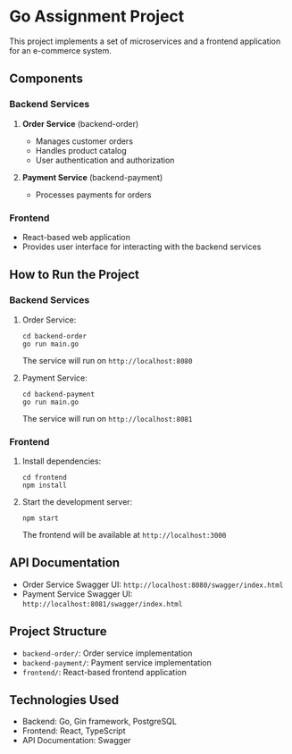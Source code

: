# Go Assignment Project

This project implements a set of microservices and a frontend application for an e-commerce system.

## Components

### Backend Services

1. **Order Service** (backend-order)
   - Manages customer orders
   - Handles product catalog
   - User authentication and authorization

2. **Payment Service** (backend-payment)
   - Processes payments for orders

### Frontend

- React-based web application
- Provides user interface for interacting with the backend services

## How to Run the Project

### Backend Services

1. Order Service:
   ```
   cd backend-order
   go run main.go
   ```
   The service will run on `http://localhost:8080`

2. Payment Service:
   ```
   cd backend-payment
   go run main.go
   ```
   The service will run on `http://localhost:8081`

### Frontend

1. Install dependencies:
   ```
   cd frontend
   npm install
   ```

2. Start the development server:
   ```
   npm start
   ```
   The frontend will be available at `http://localhost:3000`

## API Documentation

- Order Service Swagger UI: `http://localhost:8080/swagger/index.html`
- Payment Service Swagger UI: `http://localhost:8081/swagger/index.html`

## Project Structure

- `backend-order/`: Order service implementation
- `backend-payment/`: Payment service implementation
- `frontend/`: React-based frontend application

## Technologies Used

- Backend: Go, Gin framework, PostgreSQL
- Frontend: React, TypeScript
- API Documentation: Swagger

